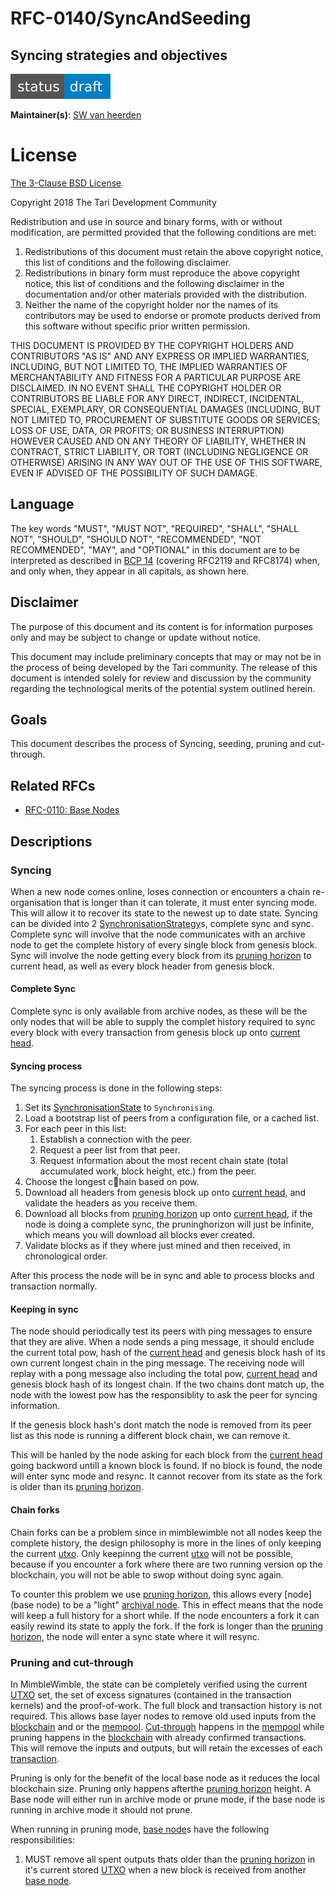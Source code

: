 # RFC-0140/SyncAndSeeding

## Syncing strategies and objectives

![status: draft](theme/images/status-draft.svg)

**Maintainer(s)**: [SW van heerden](https://github.com/SWvheerden)

# License

[ The 3-Clause BSD License](https://opensource.org/licenses/BSD-3-Clause).

Copyright 2018 The Tari Development Community

Redistribution and use in source and binary forms, with or without modification, are permitted provided that the
following conditions are met:

1. Redistributions of this document must retain the above copyright notice, this list of conditions and the following
   disclaimer.
2. Redistributions in binary form must reproduce the above copyright notice, this list of conditions and the following
   disclaimer in the documentation and/or other materials provided with the distribution.
3. Neither the name of the copyright holder nor the names of its contributors may be used to endorse or promote products
   derived from this software without specific prior written permission.

THIS DOCUMENT IS PROVIDED BY THE COPYRIGHT HOLDERS AND CONTRIBUTORS "AS IS" AND ANY EXPRESS OR IMPLIED WARRANTIES,
INCLUDING, BUT NOT LIMITED TO, THE IMPLIED WARRANTIES OF MERCHANTABILITY AND FITNESS FOR A PARTICULAR PURPOSE ARE
DISCLAIMED. IN NO EVENT SHALL THE COPYRIGHT HOLDER OR CONTRIBUTORS BE LIABLE FOR ANY DIRECT, INDIRECT, INCIDENTAL,
SPECIAL, EXEMPLARY, OR CONSEQUENTIAL DAMAGES (INCLUDING, BUT NOT LIMITED TO, PROCUREMENT OF SUBSTITUTE GOODS OR
SERVICES; LOSS OF USE, DATA, OR PROFITS; OR BUSINESS INTERRUPTION) HOWEVER CAUSED AND ON ANY THEORY OF LIABILITY,
WHETHER IN CONTRACT, STRICT LIABILITY, OR TORT (INCLUDING NEGLIGENCE OR OTHERWISE) ARISING IN ANY WAY OUT OF THE USE OF
THIS SOFTWARE, EVEN IF ADVISED OF THE POSSIBILITY OF SUCH DAMAGE.

## Language

The key words "MUST", "MUST NOT", "REQUIRED", "SHALL", "SHALL NOT", "SHOULD", "SHOULD NOT", "RECOMMENDED", 
"NOT RECOMMENDED", "MAY", and "OPTIONAL" in this document are to be interpreted as described in 
[BCP 14](https://tools.ietf.org/html/bcp14) (covering RFC2119 and RFC8174) when, and only when, they appear in all capitals, as 
shown here.

## Disclaimer

The purpose of this document and its content is for information purposes only and may be subject to change or update
without notice.

This document may include preliminary concepts that may or may not be in the process of being developed by the Tari
community. The release of this document is intended solely for review and discussion by the community regarding the
technological merits of the potential system outlined herein.

## Goals

This document describes the process of Syncing, seeding, pruning and cut-through.

## Related RFCs

* [RFC-0110: Base Nodes](RFC-0110_BaseNodes.md)

## Descriptions

### Syncing

When a new node comes online, loses connection or encounters a chain re-organisation that is longer than it can tolerate, it must enter syncing mode. This will allow it to recover its state to the newest up to date state. Syncing can be divided into 2 [SynchronisationStrategy]s, complete sync and sync. Complete sync will involve that the node communicates with an archive node to get the complete history of every single block from genesis block. Sync will involve the node getting every block from its [pruning horizon](pruninghorizon) to current head, as well as every block header from genesis block. 

#### Complete Sync

Complete sync is only available from archive nodes, as these will be the only nodes that will be able to supply the complet history required to sync every block with every transaction from genesis block up onto [current head](currenthead). 



#### Syncing process

The syncing process is done in the following steps:

1. Set its [SynchronisationState] to `Synchronising`.
2. Load a bootstrap list of peers from a configuration file, or a cached list.
3. For each peer in this list:
   1. Establish a connection with the peer.
   2. Request a peer list from that peer.
   3. Request information about the most recent chain state (total accumulated work, block height, etc.) from the peer.
4. Choose the longest chain based on pow. 
5. Download all headers from genesis block up onto [current head](currenthead), and validate the headers as you receive them.
6. Download all blocks from  [pruning horizon](pruninghorizon) up onto [current head](currenthead), if the node is doing a complete sync, the pruninghorizon will just be infinite, which means you will download all blocks ever created.
7. Validate blocks as if they where just mined and then received, in chronological order. 

After this process the node will be in sync and able to process blocks and transaction normally. 

#### Keeping in sync

The node should periodically test its peers with ping messages to ensure that they are alive. When a node sends a ping message, it should enclude the current total pow, hash of the [current head](currenthead) and genesis block hash of its own current longest chain in the ping message. The receiving node will replay with a pong message also including the total pow, [current head](currenthead) and genesis block hash of its longest chain. If the two chains dont match up, the node with the lowest pow has the responsiblity to ask the peer for syncing information. 

If the genesis block hash's dont match the node is removed from its peer list as this node is running a different block chain, we can remove it. 

This will be hanled by the node asking for each block from the [current head](currenthead) going backword untill a known block is found. If no block is found, the node will enter sync mode and resync. It cannot recover from its state as the fork is older than its [pruning horizon](pruninghorizon).

#### Chain forks

Chain forks can be a problem since in mimblewimble not all nodes keep the complete history, the design philosophy  is more in the lines of only keeping the current [utxo]. Only keepinng the current [utxo] will not be possible, because if you encounter a fork where there are two running version op the blockchain, you will not be able to swop without doing sync again. 

To counter this problem we use  [pruning horizon](pruninghorizon), this allows every [node](base node) to be a "light" [archival node](archivenode). This in effect means that the node will keep a full history for a short while. If the node encounters a fork it can easily rewind its state to apply the fork. If the fork is longer than the [pruning horizon](pruninghorizon), the node will enter a sync state where it will resync. 

### Pruning and cut-through

[Pruning and cut-through]: #Pruning-and-cut-through	"Remove already spent outputs from the [utxo]"

In MimbleWimble, the state can be completely verified using the current [UTXO](utxo) set, the set of excess signatures (contained in the transaction kernels) and the proof-of-work. The full block and transaction history is not required. This allows base layer nodes to remove old used inputs from the [blockchain] and or the [mempool]. [Cut-through](cut-through) happens in the [mempool] while pruning happens in the [blockchain] with already confirmed transactions. This will remove the inputs and outputs, but will retain the excesses  of each [transaction]. 

Pruning is only for the benefit of the local base node as it reduces the local blockchain size. Pruning only happens afterthe [pruning horizon](pruninghorizon) height. A Base node will either run in archive mode or prune mode, if the base node is running in archive mode it should not prune. 

When running in pruning mode, [base node]s have the following responsibilities:

1. MUST remove all spent outputs thats older than the [pruning horizon](pruninghorizon) in it's current stored [UTXO](utxo) when a new block is received from another [base node].



[archivenode]: Glossary.md#archivenode
[pruninghorizon]: Glossary.md#pruninghorizon
[tari coin]: Glossary.md#tari-coin
[blockchain]: Glossary.md#blockchain
[currenthead]: Glossary.md#currenthead
[block]: Glossary.md#block
[transaction]: Glossary.md#transaction
[base node]: Glossary.md#base-node
[utxo]: Glossary.md#unspent-transaction-outputs
[mimblewimble]: Glossary.md#mimblewimble
[mempool]: Glossary.md#mempool
[ValidationState]: Glossary.md#validationstate
[BroadcastStrategy]: Glossary.md#broadcaststrategy
[range proof]: Glossary.md#range-proof
[SynchronisationStrategy]: Glossary.md#synchronisationstrategy
[SynchronisationState]: Glossary.md#synchronisationstate
[mining server]: Glossary.md#mining-server
[cut-through]: RFC-0110_BaseNodes.md#Pruning-and-cut-through
